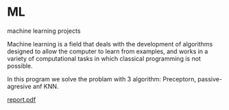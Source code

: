 # ML
machine learning projects 

Machine learning is a field that deals with the development of algorithms designed to allow the computer to learn from examples, and works in a variety of computational tasks in which classical programming is not possible. 

In this program we solve the problam with 3 algorithm: Preceptorn, passive-agresive anf KNN. 

[report.pdf](https://github.com/Maayan-sayah/ML--preceptron-passive-agresuve-and-KNN/files/8552368/report.pdf)

